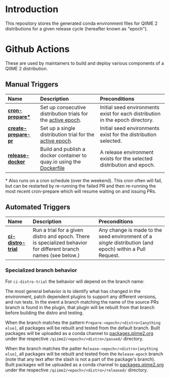 # Introduction
This repository stores the generated conda environment files for QIIME 2 distributions for a given release cycle (hereafter known as "epoch").


# Github Actions
These are used by maintainers to build and deploy various components of a QIIME 2 distribution.

## Manual Triggers
| **Name** | **Description** | **Preconditions** |
| :--- | :--- | :--- |
| [**cron-prepare\***](https://github.com/qiime2/distributions/actions/workflows/cron-prepare.yaml) | Set up consecutive distribution trials for the [active epoch](https://github.com/qiime2/distributions/blob/dev/data.yaml#L2). | Initial seed environments exist for each distribution in the epoch directory. |
| [**create-prepare-pr**](https://github.com/qiime2/distributions/actions/workflows/create-prepare-pr.yaml) | Set up a single distribution trial for the [active epoch](https://github.com/qiime2/distributions/blob/dev/data.yaml#L2). | Initial seed environments exist for the distribution selected. |
| [**release-docker**](https://github.com/qiime2/distributions/actions/workflows/release-docker.yaml) | Build and publish a docker container to quay.io using the [Dockerfile](https://github.com/qiime2/distributions/blob/dev/Dockerfile)| A release environment exists for the selected distribution and epoch. |

\* Also runs on a cron schedule (over the weekend). This cron often will fail, but can be restarted by re-running the failed PR and then re-running the most recent cron-prepare which will resume waiting on and issuing PRs.

## Automated Triggers
| **Name** | **Description** | **Preconditions** |
| :--- | :--- | :--- |
| [**ci-distro-trial**](https://github.com/qiime2/distributions/actions/workflows/cron-prepare.yaml) | Run a trial for a given distro and epoch. There is specialized behavior for different branch names (see below.) | Any change is made to the seed environment of a *single* distribution (and epoch) within a Pull Request. |

### Specialized branch behavior
For `ci-distro-trial` the behavior will depend on the branch name:

The most general behavior is to identify what has changed in the environment, patch dependent plugins to support any different versions, and run tests. In the event a branch matching the name of the source PRs branch is found in the plugin, that plugin will be rebuilt from that branch before building the distro and testing.

When the branch matches the pattern `Prepare-<epoch>/<distro>[anything else]`,
all packages will be rebuilt and tested from the default branch. Built packages will be uploaded as a conda channel to [packages.qiime2.org](https://packages.qiime2.org/qiime2) under the respective `/qiime2/<epoch>/<distro>/passed/` directory.

When the branch matches the patter `Release-<epoch>/<distro>[anything else]`,
all packages will be rebuilt and tested from the `Release-epoch` branch (note that any text after the slash is not a part of the package's branch). Built packages will be uploaded as a conda channel to [packages.qiime2.org](https://packages.qiime2.org/qiime2) under the respective `/qiime2/<epoch>/<distro>/released/` directory.
